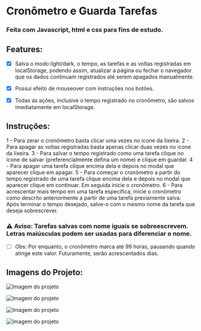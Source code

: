 # Cronômetro e Guarda Tarefas

### Feita com Javascript, html e css para fins de estudo.

## Features:

- [x] Salva o modo light/dark, o tempo, as tarefas e as voltas registradas em localStorage, podendo assim, atualizar a página ou fechar o navegador que os dados continuam registrados até serem apagados manualmente.

- [x] Possui efeito de mouseover com instruções nos botões.

- [x] Todas as ações, inclusive o tempo registrado no cronômetro, são salvos imediatamente em localStorage.

## Instruções:

1 - Para zerar o cronômetro basta clicar uma vezes no icone da lixeira.
2 - Para apagar as voltas registradas basta apenas clicar duas vezes no icone da lixeira.
3 - Para salvar o tempo registrado como uma tarefa clique no ícone de salvar (preferencialmente defina um nome) e clique em guardar.
4 - Para apagar uma tarefa clique encima dela e depois no modal que aparecer clique em apagar.
5 - Para começar o cronômetro a partir do tempo registrado de uma tarefa clique encima dela e depois no modal que aparecer clique em continuar. Em seguida inicie o cronômetro.
6 - Para acrescentar mais tempo em uma tarefa específica, inicie o cronômetro como descrito anteriormente a partir de uma tarefa previamente salva. Após terminar o tempo desejado, salve-o com o mesmo nome da tarefa que deseja sobrescrever.

### ⚠ Aviso: Tarefas salvas com nome iguais se sobreescrevem. Letras maiúsculas podem ser usadas para diferenciar o nome.

- [ ] Obs: Por enquanto, o cronômetro marca até 99 horas, pausando quando atinge este valor. Futuramente, serão acrescentados dias.

## Imagens do Projeto:

![Imagem do projeto](https://github.com/querocriarsite/guardaTarefa/blob/master/screenshot/Screenshot1.png)

![Imagem do projeto](https://github.com/querocriarsite/guardaTarefa/blob/master/screenshot/Screenshot2.png)

![Imagem do projeto](https://github.com/querocriarsite/guardaTarefa/blob/master/screenshot/Screenshot3.png)

![Imagem do projeto](https://github.com/querocriarsite/guardaTarefa/blob/master/screenshot/Screenshot4.png)
